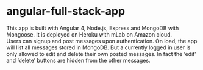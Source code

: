 # angular-full-stack-app
This app is built with Angular 4, Node.js, Express and MongoDB with Mongoose. It is deployed on Heroku with mLab on Amazon cloud.  
Users can signup and  post messages upon authentication. On load, the app will list all messages stored in MongoDB. 
But a currently logged in user is only allowed to edit and delete their own posted messages. 
In fact the ‘edit’ and ‘delete’ buttons are hidden from the other messages. 
